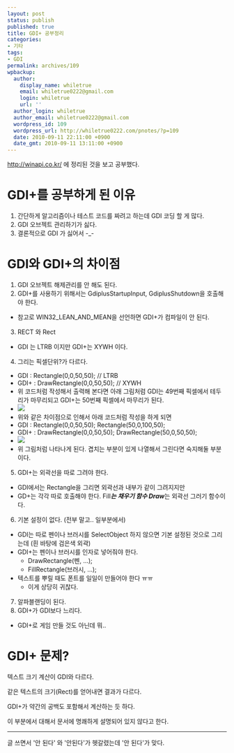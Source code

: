 ```yaml
---
layout: post
status: publish
published: true
title: GDI+ 공부정리
categories:
- 기타
tags:
- GDI
permalink: archives/109
wpbackup:
  author:
    display_name: whiletrue
    email: whiletrue0222@gmail.com
    login: whiletrue
    url: ''
  author_login: whiletrue
  author_email: whiletrue0222@gmail.com
  wordpress_id: 109
  wordpress_url: http://whiletrue0222.com/pnotes/?p=109
  date: 2010-09-11 22:11:00 +0900
  date_gmt: 2010-09-11 13:11:00 +0900
---
```


<http://winapi.co.kr/> 에 정리된 것을 보고 공부했다.

# GDI+를 공부하게 된 이유

1. 간단하게 알고리즘이나 테스트 코드를 짜려고 하는데 GDI 코딩 할 게 많다.
2. GDI 오브젝트 관리하기가 싫다.
3. 결론적으로 GDI 가 싫어서 -_-

# GDI와 GDI+의 차이점

1. GDI 오브젝트 해제관리를 안 해도 된다.
2. GDI+를 사용하기 위해서는 GdiplusStartupInput, GdiplusShutdown을 호출해야 한다.
  * 참고로 WIN32_LEAN_AND_MEAN을 선언하면 GDI+가 컴파일이 안 된다.
3. RECT 와 Rect
  * GDI 는 LTRB 이지만 GDI+는 XYWH 이다.
4. 그리는 픽셀단위?가 다르다.
  * GDI : Rectangle(0,0,50,50);             // LTRB
  * GDI+ : DrawRectangle(0,0,50,50);     // XYWH
  * 위 코드처럼 작성해서 출력해 본다면 아래 그림처럼 GDI는 49번째 픽셀에서 테두리가 마무리되고 GDI+는 50번째 픽셀에서 마무리가 된다.
  * ![](https://lh5.googleusercontent.com/-ioNIPSNdC9Q/TwGxxXbyMYI/AAAAAAAACRc/SJnZtPrzyaw/s244/e0070413_4c8b9389d4314.png)
  * 위와 같은 차이점으로 인해서 아래 코드처럼 작성을 하게 되면
  * GDI  : Rectangle(0,0,50,50);           Rectangle(50,0,100,50);
  * GDI+ : DrawRectangle(0,0,50,50);     DrawRectangle(50,0,50,50);
  * ![](https://lh6.googleusercontent.com/-tlomJ7TFttI/TwGxxcL_71I/AAAAAAAACRc/jLqHfaqbUWk/s244/e0070413_4c8b9392747eb.png)
  * 위 그림처럼 나타나게 된다. 겹치는 부분이 있게 나열해서 그린다면 숙지해둘 부분이다.
5. GDI+는 외곽선을 따로 그려야 한다.
  * GDI에서는 Rectangle을 그리면 외곽선과 내부가 같이 그려지지만
  * GD+는 각각 따로 호출해야 한다. Fill***는 채우기 함수 Draw***는 외곽선 그러기 함수이다.
6. 기본 설정이 없다. (전부 말고.. 일부분에서)
  * GDI는 따로 펜이나 브러시를 SelectObject 하지 않으면 기본 설정된 것으로 그리는데 (흰 바탕에 검은색 외곽)
  * GDI+는 펜이나 브러시를 인자로 넣어줘야 한다.
    * DrawRectangle(펜, …);
    * FillRectangle(브러시, …);
  * 텍스트를 뿌릴 때도 폰트를 일일이 만들어야 한다 ㅠㅠ
    * 이게 상당히 귀찮다.
7. 알파블랜딩이 된다.
8. GDI+가 GDI보다 느리다.
  * GDI+로 게임 만들 것도 아닌데 뭐..

# GDI+ 문제?

텍스트 크기 계산이 GDI와 다르다.

같은 텍스트의 크기(Rect)를 얻어내면 결과가 다르다.

GDI+가 약간의 공백도 포함해서 계산하는 듯 하다.

이 부분에서 대해서 문서에 명쾌하게 설명되어 있지 않다고 한다.

---

글 쓰면서 '안 된다' 와 '안된다'가 헷갈렸는데 '안 된다'가 맞다.
